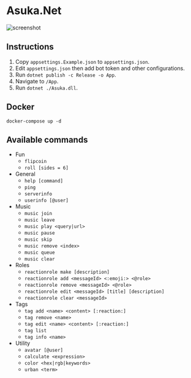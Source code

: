 # Asuka.Net

![screenshot](https://github.com/blai30/Asuka.Net/blob/main/resources/asuka.png?raw=true)

## Instructions
1. Copy `appsettings.Example.json` to `appsettings.json`.
2. Edit `appsettings.json` then add bot token and other configurations.
3. Run `dotnet publish -c Release -o App`.
4. Navigate to `/App`.
5. Run `dotnet ./Asuka.dll`.

## Docker
```
docker-compose up -d
```

## Available commands
* Fun
  * `flipcoin`
  * `roll [sides = 6]`
* General
  * `help [command]`
  * `ping`
  * `serverinfo`
  * `userinfo [@user]`
* Music
  * `music join`
  * `music leave`
  * `music play <query|url>`
  * `music pause`
  * `music skip`
  * `music remove <index>`
  * `music queue`
  * `music clear`
* Roles
  * `reactionrole make [description]`
  * `reactionrole add <messageId> <:emoji:> <@role>`
  * `reactionrole remove <messageId> <@role>`
  * `reactionrole edit <messageId> [title] [description]`
  * `reactionrole clear <messageId>`
* Tags
  * `tag add <name> <content> [:reaction:]`
  * `tag remove <name>`
  * `tag edit <name> <content> [:reaction:]`
  * `tag list`
  * `tag info <name>`
* Utility
  * `avatar [@user]`
  * `calculate <expression>`
  * `color <hex|rgb|keywords>`
  * `urban <term>`
